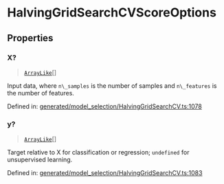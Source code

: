 # HalvingGridSearchCVScoreOptions

## Properties

### X?

> [`ArrayLike`](../types/ArrayLike.md)[]

Input data, where `n\_samples` is the number of samples and `n\_features` is the number of features.

Defined in:  [generated/model\_selection/HalvingGridSearchCV.ts:1078](https://github.com/transitive-bullshit/scikit-learn-ts/blob/92ab806/packages/sklearn/src/generated/model_selection/HalvingGridSearchCV.ts#L1078)

### y?

> [`ArrayLike`](../types/ArrayLike.md)[]

Target relative to X for classification or regression; `undefined` for unsupervised learning.

Defined in:  [generated/model\_selection/HalvingGridSearchCV.ts:1083](https://github.com/transitive-bullshit/scikit-learn-ts/blob/92ab806/packages/sklearn/src/generated/model_selection/HalvingGridSearchCV.ts#L1083)
